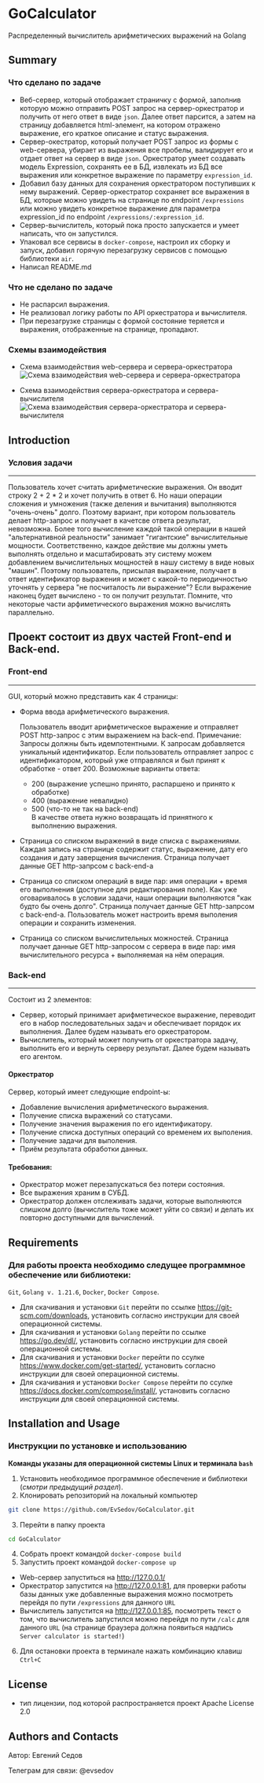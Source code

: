# GoCalculator
Распределенный вычислитель арифметических выражений на Golang

## Summary
### Что сделано по задаче
- Веб-сервер, который отображает страничку с формой, заполнив которую можно отправить POST запрос на сервер-оркестратор и получить от него ответ в виде `json`. Далее ответ парсится, а затем на страницу добавляется html-элемент, на котором отражено выражение, его краткое описание и статус выражения.
- Сервер-окестратор, который получает POST запрос из формы с web-сервера, убирает из выражения все пробелы, валидирует его и отдает ответ на сервер в виде `json`. Оркестратор умеет создавать модель Expression, сохранять ее в БД, извлекать из БД все выражения или конкретное выражение по параметру `expression_id`.
- Добавил базу данных для сохранения оркестратором поступивших к нему выражений. Сервер-оркестратор сохраняет все выражения в БД, которые можно увидеть на странице по endpoint `/expressions` или можно увидеть конкретное выражение для параметра expression_id по endpoint `/expressions/:expression_id`.
- Сервер-вычислитель, который пока просто запускается и умеет написать, что он запустился.
- Упаковал все сервисы в `docker-compose`, настроил их сборку и запуск, добавил горячую перезагрузку сервисов с помощью библиотеки `air`. 
- Написал README.md

### Что не сделано по задаче
- Не распарсил выражения.
- Не реализовал логику работы по API оркестратора и вычислителя.
- При перезагрузке страницы с формой состояние теряется и выражения, отображенные на странице, пропадают.

### Схемы взаимодействия
- Схема взаимодействия web-сервера и сервера-оркестратора
![Схема взаимодействия web-сервера и сервера-оркестратора](scheme1.png)

- Схема взаимодействия сервера-оркестратора и сервера-вычислителя
![Схема взаимодействия сервера-оркестратора и сервера-вычислителя](scheme2.png)

## Introduction  
### Условия задачи
---
Пользователь хочет считать арифметические выражения. Он вводит строку 2 + 2 * 2 и хочет получить в ответ 6. Но наши операции сложения и умножения (также деления и вычитания) выполняются "очень-очень" долго. Поэтому вариант, при котором пользователь делает http-запрос и получает в качетсве ответа результат, невозможна. Более того вычисление каждой такой операции в нашей "альтернативной реальности" занимает "гигантские" вычислительные мощности. Соответственно, каждое действие мы должны уметь выполнять отдельно и масштабировать эту систему можем добавлением вычислительных мощностей в нашу систему в виде новых "машин". Поэтому пользователь, присылая выражение, получает в ответ идентификатор выражения и может с какой-то периодичностью уточнять у сервера "не посчиталость ли выражение"? Если выражение наконец будет вычислено - то он получит результат. Помните, что некоторые части арфиметического выражения можно вычислять параллельно.

Проект состоит из двух частей Front-end и Back-end.
---
### Front-end
---
GUI, который можно представить как 4 страницы:
- Форма ввода арифметического выражения.

  Пользователь вводит арифметическое выражение и отправляет POST http-запрос с этим выражением на back-end. Примечание: Запросы должны быть идемпотентными. К запросам добавляется уникальный идентификатор. Если пользователь отправляет запрос с идентификатором, который уже отправлялся и был принят к обработке - ответ 200. Возможные варианты ответа:
  - 200 (выражение успешно принято, распаршено и принято к обработке)
  - 400 (выражение невалидно)
  - 500 (что-то не так на back-end)   
  В качестве ответа нужно возвращать id принятного к выполнению выражения.

- Страница со списком выражений в виде списка с выражениями. Каждая запись на странице содержит статус, выражение, дату его создания и дату заверщения вычисления. Страница получает данные GET http-запрсом с back-end-а
- Страница со списком операций в виде пар: имя операции + время его выполнения (доступное для редактирования поле). Как уже оговаривалось в условии задачи, наши операции выполняются "как будто бы очень долго". Страница получает данные GET http-запрсом с back-end-а. Пользователь может настроить время выполения операции и сохранить изменения.
- Страница со списком вычислительных можностей. Страница получает данные GET http-запросом с сервера в виде пар: имя вычислительного ресурса + выполняемая на нём операция.

### Back-end
---
Состоит из 2 элементов:
- Сервер, который принимает арифметическое выражение, переводит его в набор последовательных задач и обеспечивает порядок их выполнения. Далее будем называть его оркестратором.
- Вычислитель, который может получить от оркестратора задачу, выполнить его и вернуть серверу результат. Далее будем называть его агентом.

#### Оркестратор
Сервер, который имеет следующие endpoint-ы:
- Добавление вычисления арифметического выражения.
- Получение списка выражений со статусами.
- Получение значения выражения по его идентификатору.
- Получение списка доступных операций со временем их выполения.
- Получение задачи для выполения.
- Приём результата обработки данных.

#### Требования: 
- Оркестратор может перезапускаться без потери состояния.
- Все выражения храним в СУБД.
- Оркестратор должен отслеживать задачи, которые выполняются слишком долго (вычислитель тоже может уйти со связи) и делать их повторно доступными для вычислений.

## Requirements
### Для работы проекта необходимо следущее программное обеспечение или библиотеки:
`Git`, `Golang v. 1.21.6`, `Docker`, `Docker Compose`.

- Для скачивания и установки `Git` перейти по ссылке https://git-scm.com/downloads, установить согласно инструкции для своей операционной системы.
- Для скачивания и установки `Golang` перейти по ссылке https://go.dev/dl/, установить согласно инструкции для своей операционной системы.
- Для скачивания и установки `Docker` перейти по ссулке https://www.docker.com/get-started/, установить согласно инструкции для своей операционной системы.
- Для скачивания и установки `Docker Compose` перейти по ссулке https://docs.docker.com/compose/install/, установить согласно инструкции для своей операционной системы.

## Installation and Usage
### Инструкции по установке и использованию 
__Команды указаны для операционной системы Linux и терминала `bash`__
1. Установить необходимое программное обеспечение и библиотеки (_смотри предыдущий раздел_).
2. Клонировать репозиторий на локальный компьютер
```bash
git clone https://github.com/EvSedov/GoCalculator.git
```
3. Перейти в папку проекта 
```bash
cd GoCalculator
```
4. Собрать проект командой `docker-compose build`
5. Запустить проект командой `docker-compose up`
  - Web-сервер запуститься на http://127.0.0.1/
  - Оркестратор запустится на http://127.0.0.1:81, для проверки работы базы данных уже добавленные выражения можно посмотреть перейдя по пути `/expressions` для данного `URL`
  - Вычислитель запустится на http://127.0.0.1:85, посмотреть текст о том, что вычислитель запустился можно перейдя по пути `/calc` для данного `URL` (на странице браузера должна появиться надпись `Server calculator is started!`)
6. Для остановки проекта в терминале нажать комбинацию клавиш `Ctrl+C`


## License
- тип лицензии, под которой распространяется проект Apache License 2.0

## Authors and Contacts
Автор: Евгений Седов

Телеграм для связи: @evsedov 
